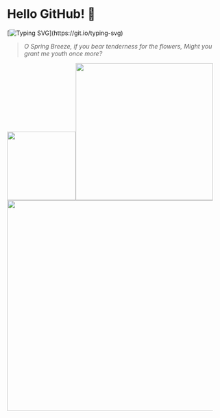 # Hello GitHub! 👋

[![Typing SVG](https://readme-typing-svg.herokuapp.com?font=Fira+Code&pause=1000&width=435&lines=I'm+StillMisty!)](https://git.io/typing-svg)

>_O Spring Breeze, if you bear tenderness for the flowers,_
>_Might you grant me youth once more?_

<div style="display: flex; flex-direction: column;align-items: start;;max-width: 480px;">
  <div width="492" style="display: flex; flex-direction: row;align-items: end;">
    <img style="flex-basis: 160px;flex-shrink: 0;width: 160px;" src="https://count.getloli.com/@StillMisty?name=StillMisty&theme=capoo-2&padding=7&offset=0&align=top&scale=1&pixelated=1&darkmode=auto" />
    <img style="flex-basis: 320px;flex-shrink: 1;width: 320px;min-width: 0;" src="https://github-readme-stats.vercel.app/api/top-langs/?username=stillmisty&layout=compact&langs_count=10&theme=transparent" />
  </div>
  <img width="492" src="https://github-readme-stats.vercel.app/api?username=stillmisty&show_icons=true&theme=transparent" />
</div>
